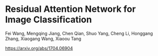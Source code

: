 # Residual Attention Network for Image Classification

Fei Wang, Mengqing Jiang, Chen Qian, Shuo Yang, Cheng Li, Honggang Zhang, Xiaogang Wang, Xiaoou Tang

https://arxiv.org/abs/1704.06904